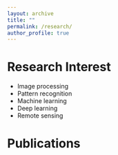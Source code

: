 ```yaml
---
layout: archive
title: ""
permalink: /research/
author_profile: true
---
```


Research Interest
======
* Image processing
* Pattern recognition
* Machine learning
* Deep learning
* Remote sensing

Publications
======
